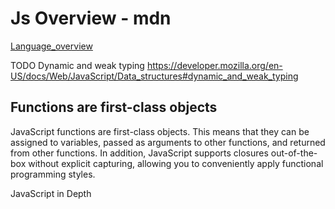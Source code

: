 # Js Overview - mdn

[Language_overview](https://developer.mozilla.org/en-US/docs/Web/JavaScript/Language_overview)

TODO
Dynamic and weak typing
https://developer.mozilla.org/en-US/docs/Web/JavaScript/Data_structures#dynamic_and_weak_typing

## Functions are first-class objects

JavaScript functions are first-class objects. This means that they can be assigned to variables, passed as arguments to other functions, and returned from other functions. In addition, JavaScript supports closures out-of-the-box without explicit capturing, allowing you to conveniently apply functional programming styles.

JavaScript in Depth
